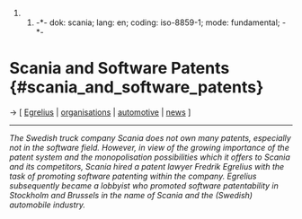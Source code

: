 1.  1.  -\*- dok: scania; lang: en; coding: iso-8859-1; mode:
        fundamental; -\*-

# Scania and Software Patents {#scania_and_software_patents}

-\> \[ [ Egrelius](FredrikEgreliusEn "wikilink") \| [
organisations](SwpatkamniEn "wikilink") \| [
automotive](SektorAutoEn "wikilink") \| [ news](SwpatcninoEn "wikilink")
\]

------------------------------------------------------------------------

*The Swedish truck company Scania does not own many patents, especially
not in the software field. However, in view of the growing importance of
the patent system and the monopolisation possibilities which it offers
to Scania and its competitors, Scania hired a patent lawyer Fredrik
Egrelius with the task of promoting software patenting within the
company. Egrelius subsequently became a lobbyist who promoted software
patentability in Stockholm and Brussels in the name of Scania and the
(Swedish) automobile industry.*
